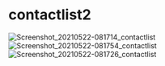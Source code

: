 # contactlist2
![Screenshot_20210522-081714_contactlist](https://user-images.githubusercontent.com/56808916/119218171-ed2f4d80-bad6-11eb-9d26-bdbb4a79ffb9.jpg)
![Screenshot_20210522-081754_contactlist](https://user-images.githubusercontent.com/56808916/119218190-0637fe80-bad7-11eb-9f26-99996d6b1db9.jpg)
![Screenshot_20210522-081726_contactlist](https://user-images.githubusercontent.com/56808916/119218191-07692b80-bad7-11eb-98fb-d91888e47aa9.jpg)
